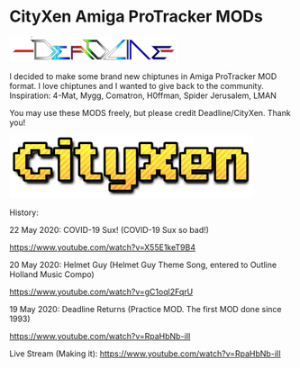 # CityXen Amiga ProTracker MODs

![Deadline](https://github.com/cityxen/mods/raw/master/images/deadline97.png)

I decided to make some brand new chiptunes in Amiga ProTracker MOD format. I love chiptunes and I wanted to give back to the community. Inspiration: 4-Mat, Mygg, Comatron, H0ffman, 
Spider Jerusalem, LMAN

You may use these MODS freely, but please credit Deadline/CityXen. Thank you!

![CityXen](https://github.com/cityxen/mods/raw/master/images/cityxen3.png)

History:

22 May 2020: COVID-19 Sux!
  (COVID-19 Sux so bad!)

  https://www.youtube.com/watch?v=X55E1keT9B4

20 May 2020: Helmet Guy
  (Helmet Guy Theme Song, entered to Outline Holland Music Compo)

  https://www.youtube.com/watch?v=gC1oql2FqrU

19 May 2020: Deadline Returns
  (Practice MOD. The first MOD done since 1993)

  https://www.youtube.com/watch?v=RpaHbNb-iII

  Live Stream (Making it): https://www.youtube.com/watch?v=RpaHbNb-iII
